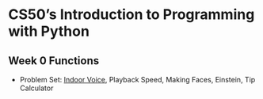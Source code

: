 # CS50’s Introduction to Programming with Python

## Week 0 Functions

- Problem Set: [Indoor Voice](/indoor), Playback Speed, Making Faces, Einstein, Tip Calculator
